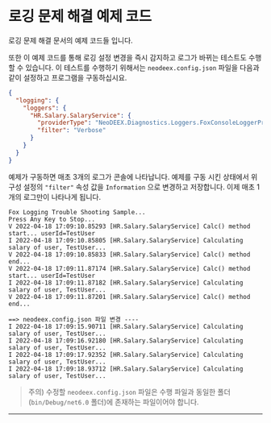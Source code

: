 # 로깅 문제 해결 예제 코드

로깅 문제 해결 문서의 예제 코드들 입니다.

또한 이 예제 코드를 통해 로깅 설정 변경을 즉시 감지하고 로그가 바뀌는 테스트도 수행할 수 있습니다. 이 테스트를 수행하기 위해서는 `neodeex.config.json` 파일을 다음과 같이 설정하고 프로그램을 구동하십시요.

```json
{
  "logging": {
    "loggers": {
      "HR.Salary.SalaryService": {
        "providerType": "NeoDEEX.Diagnostics.Loggers.FoxConsoleLoggerProvider",
        "filter": "Verbose"
      }
    }
  }
}
```

예제가 구동하면 매초 3개의 로그가 콘솔에 나타납니다. 예제를 구동 시킨 상태에서 위 구성 설정의 `"filter"` 속성 값을 `Information` 으로 변경하고 저장합니다. 이제 매초 1개의 로그만이 나타나게 됩니다.

```log
Fox Logging Trouble Shooting Sample...
Press Any Key to Stop...
V 2022-04-18 17:09:10.85293 [HR.Salary.SalaryService] Calc() method start... userId=TestUser
I 2022-04-18 17:09:10.85805 [HR.Salary.SalaryService] Calculating salary of user, TestUser...
V 2022-04-18 17:09:10.85833 [HR.Salary.SalaryService] Calc() method end...
V 2022-04-18 17:09:11.87174 [HR.Salary.SalaryService] Calc() method start... userId=TestUser
I 2022-04-18 17:09:11.87182 [HR.Salary.SalaryService] Calculating salary of user, TestUser...
V 2022-04-18 17:09:11.87201 [HR.Salary.SalaryService] Calc() method end...

==> neodeex.config.json 파일 변경 ----
I 2022-04-18 17:09:15.90711 [HR.Salary.SalaryService] Calculating salary of user, TestUser...
I 2022-04-18 17:09:16.92180 [HR.Salary.SalaryService] Calculating salary of user, TestUser...
I 2022-04-18 17:09:17.92352 [HR.Salary.SalaryService] Calculating salary of user, TestUser...
I 2022-04-18 17:09:18.93712 [HR.Salary.SalaryService] Calculating salary of user, TestUser...
```

> 주의) 수정할 `neodeex.config.json` 파일은 수행 파일과 동일한 폴더(`bin/Debug/net6.0` 폴더)에 존재하는 파일이어야 합니다.

---
